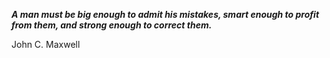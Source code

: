 _**A man must be big enough to admit his mistakes, smart enough to profit from them, and strong enough to correct them.**_

John C. Maxwell
